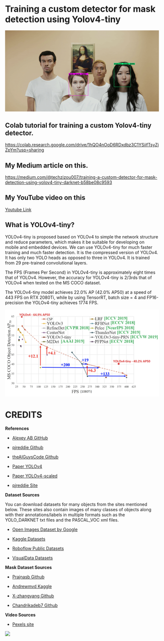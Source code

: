 

# Training a custom detector for mask detection using Yolov4-tiny

![](a.gif)


## Colab tutorial for training a custom Yolov4-tiny detector.

https://colab.research.google.com/drive/1hQO4nOoD6RDxdbz3C1YSiifTsyZjZpYm?usp=sharing

## My Medium article on this.

https://medium.com/@techzizou007/training-a-custom-detector-for-mask-detection-using-yolov4-tiny-darknet-b58be08c9593

## My YouTube video on this 

[Youtube Link](https://www.youtube.com)


## What is YOLOv4-tiny?

YOLOv4-tiny is proposed based on YOLOv4 to simple the network structure and reduce parameters, which makes it be suitable for developing on mobile and embedded devices. We can use YOLOv4-tiny for much faster training and much faster detection. It is the compressed version of YOLOv4. It has only two YOLO heads as opposed to three in YOLOv4. It is trained from 29 pre-trained convolutional layers.

The FPS (Frames Per Second) in YOLOv4-tiny is approximately eight times that of YOLOv4. However, the accuracy for YOLOv4-tiny is 2/3rds that of YOLOv4 when tested on the MS COCO dataset. 

The YOLOv4-tiny model achieves 22.0% AP (42.0% AP50) at a speed of 443 FPS on RTX 2080Ti, while by using TensorRT, batch size = 4 and FP16-precision the YOLOv4-tiny achieves 1774 FPS.

![](vs.png)


# **CREDITS**

   **References**
 
*    [Alexey AB GitHub ](https://github.com/AlexeyAB/darknet)

*    [pjreddie Github ](https://github.com/pjreddie/darknet)

*    [theAIGuysCode Github](https://github.com/theAIGuysCode/YOLOv4-Cloud-Tutorial) 

*    [Paper YOLOv4](https://arxiv.org/abs/2004.10934)

*    [Paper YOLOv4-scaled](https://arxiv.org/abs/2011.08036)

*    [pjreddie Site](https://pjreddie.com/darknet/yolo/)


   **Dataset Sources**

You can download datasets for many objects from the sites mentioned below. These sites also contain images of many classes of objects along with their annotations/labels in multiple formats such as the YOLO_DARKNET txt files and the PASCAL_VOC xml files.

*   [Open Images Dataset by Google](https://storage.googleapis.com/openimages/web/index.html)

*   [Kaggle Datasets](https://www.kaggle.com/datasets)

*   [Roboflow Public Datasets](https://public.roboflow.com/)

*   [VisualData Datasets](https://www.visualdata.io/discovery)


   **Mask Dataset Sources**

*   [Prajnasb Github](https://github.com/prajnasb/observations)

*   [Andrewmvd Kaggle](https://www.kaggle.com/andrewmvd/face-mask-detection)

*   [X-zhangyang Github](https://github.com/X-zhangyang/Real-World-Masked-Face-Dataset)

*   [Chandrikadeb7 Github](https://github.com/chandrikadeb7/Face-Mask-Detection)

   **Video Sources**
    
*   [Pexels site](https://www.pexels.com/)

![](test2-tiny.gif)
